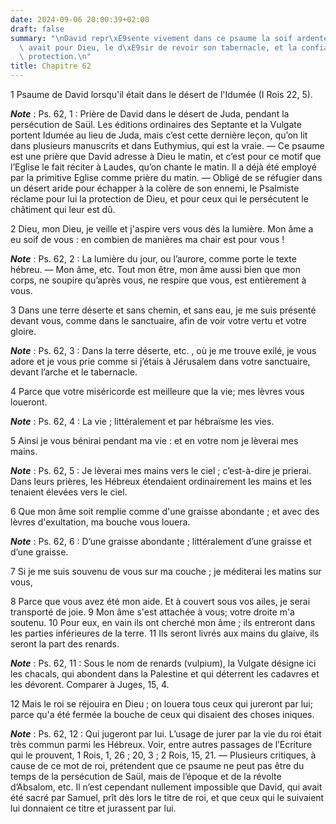 ```yaml
---
date: 2024-09-06 20:00:39+02:00
draft: false
summary: "\nDavid repr\xE9sente vivement dans ce psaume la soif ardente qu\u2019il\
  \ avait pour Dieu, le d\xE9sir de revoir son tabernacle, et la confiance en sa puissante\
  \ protection.\n"
title: Chapitre 62
---
```





1 Psaume de David lorsqu'il était dans le désert de l'Idumée (I Rois 22, 5).

***Note*** :  Ps. 62, 1 : Prière de David dans le désert de Juda, pendant la persécution de Saül. Les éditions ordinaires des Septante et la Vulgate portent Idumée au lieu de Juda, mais c’est cette dernière leçon, qu’on lit dans plusieurs manuscrits et dans Euthymius, qui est la vraie. ― Ce psaume est une prière que David adresse à Dieu le matin, et c’est pour ce motif que l’Eglise le fait réciter à Laudes, qu’on chante le matin. Il a déjà été employé par la primitive Eglise comme prière du matin. ― Obligé de se réfugier dans un désert aride pour échapper à la colère de son ennemi, le Psalmiste réclame pour lui la protection de Dieu, et pour ceux qui le persécutent le châtiment qui leur est dû.


2 Dieu, mon Dieu, je veille et j'aspire vers vous dès la lumière. Mon âme a eu soif de vous : en combien de manières ma chair est pour vous !

***Note*** :  Ps. 62, 2 : La lumière du jour, ou l’aurore, comme porte le texte hébreu. ― Mon âme, etc. Tout mon être, mon âme aussi bien que mon corps, ne soupire qu’après vous, ne respire que vous, est entièrement à vous.

3 Dans une terre déserte et sans chemin, et sans eau, je me suis présenté devant vous, comme dans le sanctuaire, afin de voir votre vertu et votre gloire.

***Note*** :  Ps. 62, 3 : Dans la terre déserte, etc. , où je me trouve exilé, je vous adore et je vous prie comme si j’étais à Jérusalem dans votre sanctuaire, devant l’arche et le tabernacle.


4 Parce que votre miséricorde est meilleure que la vie; mes lèvres vous loueront.

***Note*** :  Ps. 62, 4 : La vie ; littéralement et par hébraïsme les vies.

5 Ainsi je vous bénirai pendant ma vie : et en votre nom je lèverai mes mains.

***Note*** :  Ps. 62, 5 : Je lèverai mes mains vers le ciel ; c’est-à-dire je prierai. Dans leurs prières, les Hébreux étendaient ordinairement les mains et les tenaient élevées vers le ciel.


6 Que mon âme soit remplie comme d'une graisse abondante ; et avec des lèvres d'exultation, ma bouche vous louera.

***Note*** :  Ps. 62, 6 : D’une graisse abondante ; littéralement d’une graisse et d’une graisse.

7 Si je me suis souvenu de vous sur ma couche ; je méditerai les matins sur vous,


8 Parce que vous avez été mon aide. Et à couvert sous vos ailes, je serai transporté de joie. 9 Mon âme s'est attachée à vous; votre droite m'a soutenu. 10 Pour eux, en vain ils ont cherché mon âme ; ils entreront dans les parties inférieures de la terre. 11 Ils seront livrés aux mains du glaive, ils seront la part des renards.

***Note*** :  Ps. 62, 11 : Sous le nom de renards (vulpium), la Vulgate désigne ici les chacals, qui abondent dans la Palestine et qui déterrent les cadavres et les dévorent. Comparer à Juges, 15, 4.


12 Mais le roi se réjouira en Dieu ; on louera tous ceux qui jureront par lui; parce qu'a été fermée la bouche de ceux qui disaient des choses iniques.

***Note*** :  Ps. 62, 12 : Qui jugeront par lui. L’usage de jurer par la vie du roi était très commun parmi les Hébreux. Voir, entre autres passages de l’Ecriture qui le prouvent, 1 Rois, 1, 26 ; 20, 3 ; 2 Rois, 15, 21. ― Plusieurs critiques, à cause de ce mot de roi, prétendent que ce psaume ne peut pas être du temps de la persécution de Saül, mais de l’époque et de la révolte d’Absalom, etc. Il n’est cependant nullement impossible que David, qui avait été sacré par Samuel, prît dès lors le titre de roi, et que ceux qui le suivaient lui donnaient ce titre et jurassent par lui.

